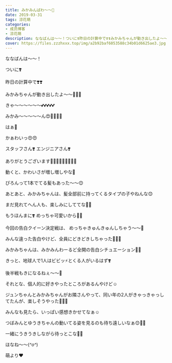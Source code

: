 ```yaml
---
title: みかみんぱわ〜〜🐥
date: 2019-03-31
tags: 涼花萌
categories: 
- 成员博客
- 涼花萌
description: ななばんは〜〜！ついに❣️昨日の計算中で❣️❣️みかみちゃんが動き出したよ〜〜💓💓💓きゃ〜〜〜〜〜〜💕💕💕💕💕みかみ〜〜〜〜〜ん😍💓💓💓💓...
cover: https://files.zzzhxxx.top/img/a2b92baf6053588c34b01d6625ae3.jpg 
---
```







ななばんは〜〜！






ついに❣️


昨日の計算中で❣️❣️




みかみちゃんが動き出したよ〜〜💓💓💓









きゃ〜〜〜〜〜〜💕💕💕💕💕

みかみ〜〜〜〜〜ん😍💓💓💓💓



はぁ💓

かぁわいっ😍😍






スタッフさん❣️
エンジニアさん❣️

ありがとうございます🙇🏼‍♀️🙇🏼‍♀️🙇🏼‍♀️





動くと、かわいさが増し増しやな💓







ぴろんって1本でてる髪もあった〜〜😊







あとあと、みかみちゃんは、髪全部前に持ってくるタイプの子やねんな😊






まだ見れてへん人も、楽しみにしててな💓💓







もうほんまに❣️
めっちゃ可愛いから💓💓






今回の告白クイーン決定戦は、
めっちゃきゅんきゅんしちゃう〜〜🥰



みんな違った告白やけど、全員にどきどきしちゃった🙈💓💓








みかみちゃんは、みかみんわーるど全開の告白シチュエーション💓💓





きっと、地球人で1人はビビッ⚡️とくる人がいるはず❣️






後半戦もきになるねぇ〜〜🤫







それとな、個人的に好きやったところがあるんやけど☺️


ジュンちゃんとみかみちゃんがお隣さんやって、同い年の2人がきゃっきゃっしてたんが、楽しそうやった🐥💓🍬







みんなも見たら、いっぱい感想きかせてなぁ☺️







つぼみんとゆうきちゃんの動いてる姿を見るのも待ち遠しいなぁ😊💓💓




一緒にうきうきしながら待っとこな🐒🐒









ほなね〜〜(*^o^*)



萌より❤︎


